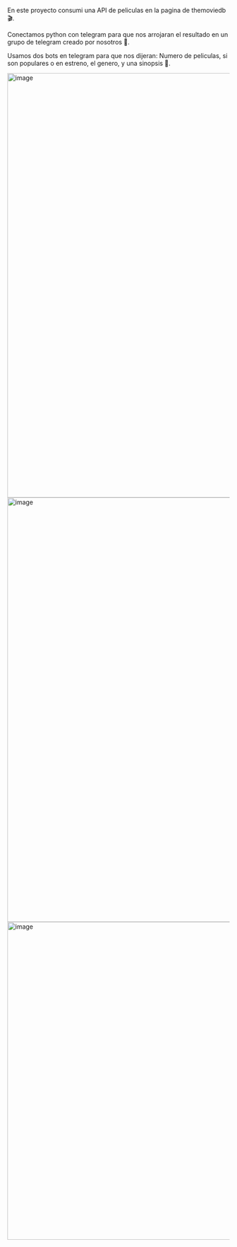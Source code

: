 En este proyecto consumi una API de peliculas en la pagina de themoviedb 🎬.

Conectamos python con telegram para que nos arrojaran el resultado en un grupo de telegram creado por nosotros 🤖.

Usamos dos bots en telegram para que nos dijeran: Numero de peliculas, si son populares o en estreno, el genero, y una sinopsis 🎦.

<img width="960" alt="image" src="https://github.com/Juanscancelada/pelispython/assets/123410586/e4c3f52b-6e30-48b4-be79-e592634dcdba">


<img width="960" alt="image" src="https://github.com/Juanscancelada/pelispython/assets/123410586/c0f041bf-a718-438e-91ff-c665f82aaa76">


<img width="719" alt="image" src="https://github.com/Juanscancelada/pelispython/assets/123410586/66e1e37a-130f-47a2-81b8-4d476dd08089">

